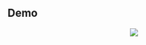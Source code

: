 ## Demo

<p align="center">
  <img src="https://github.com/Joyoshish/Generate-Synthetic-Images-with-DCGANs/blob/master/dcgan_demo.gif">
</p>
